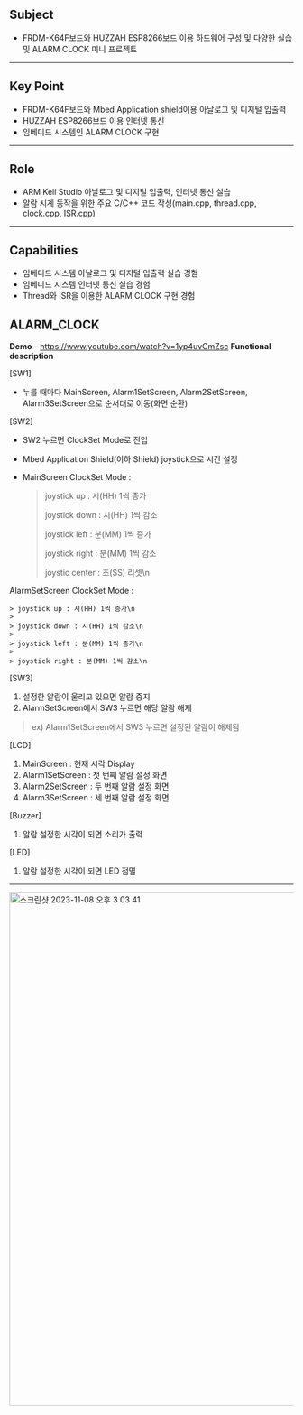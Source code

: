 ## Subject

- FRDM-K64F보드와 HUZZAH ESP8266보드 이용 하드웨어 구성 및 다양한 실습 및 ALARM CLOCK 미니 프로젝트

---

## Key Point

- FRDM-K64F보드와 Mbed Application shield이용 아날로그 및 디지털 입출력
- HUZZAH ESP8266보드 이용 인터넷 통신
- 임베디드 시스템인 ALARM CLOCK 구현

---

## Role

- ARM Keli Studio 아날로그 및 디지털 입출력, 인터넷 통신 실습
- 알람 시계 동작을 위한 주요 C/C++ 코드 작성(main.cpp, thread.cpp, clock.cpp, ISR.cpp)

---

## **Capabilities**

- 임베디드 시스템 아날로그 및 디지털 입출력 실습 경험
- 임베디드 시스템 인터넷 통신 실습 경험
- Thread와 ISR을 이용한 ALARM CLOCK 구현 경험

## ALARM_CLOCK

**Demo**
    - https://www.youtube.com/watch?v=1yp4uvCmZsc
**Functional description**
    
[SW1]
    
- 누를 때마다 MainScreen, Alarm1SetScreen, Alarm2SetScreen, Alarm3SetScreen으로 순서대로 이동(화면 순환)
    
[SW2]
    
- SW2 누르면 ClockSet Mode로 진입
- Mbed Application Shield(이하 Shield) joystick으로 시간 설정
- MainScreen ClockSet Mode :
    
    > joystick up : 시(HH) 1씩 증가
    > 
    > 
    > joystick down : 시(HH) 1씩 감소
    > 
    > joystick left : 분(MM) 1씩 증가
    > 
    > joystick right : 분(MM) 1씩 감소
    > 
    > joystic center : 초(SS) 리셋\n
    >
     
AlarmSetScreen ClockSet Mode :
    
    > joystick up : 시(HH) 1씩 증가\n
    > 
    > joystick down : 시(HH) 1씩 감소\n
    > 
    > joystick left : 분(MM) 1씩 증가\n
    > 
    > joystick right : 분(MM) 1씩 감소\n
    
[SW3]
    
1. 설정한 알람이 울리고 있으면 알람 중지
2. AlarmSetScreen에서 SW3 누르면 해당 알람 해제
    
> ex) Alarm1SetScreen에서 SW3 누르면 설정된 알람이 해제됨
 
    
[LCD]
1. MainScreen : 현재 시각 Display
2. Alarm1SetScreen : 첫 번째 알람 설정 화면
3. Alarm2SetScreen : 두 번째 알람 설정 화면
4. Alarm3SetScreen : 세 번째 알람 설정 화면
    
[Buzzer]
    
1. 알람 설정한 시각이 되면 소리가 출력
    
[LED]
    
1. 알람 설정한 시각이 되면 LED 점멸

---

<img width="910" alt="스크린샷 2023-11-08 오후 3 03 41" src="https://github.com/actorjung/Embedded_System/assets/112843229/317e1c3f-9fb5-498c-a505-a527b8fb561f">
